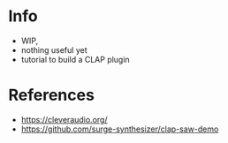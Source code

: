 # Info
* WIP,
* nothing useful yet
* tutorial to build a CLAP plugin

# References 
* https://cleveraudio.org/
* https://github.com/surge-synthesizer/clap-saw-demo
